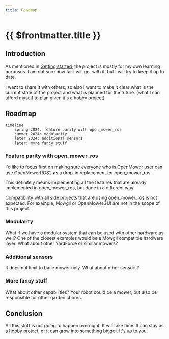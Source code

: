 ```yaml
---
title: Roadmap
---
```

# {{ $frontmatter.title }}

## Introduction

As mentioned in [Getting started](getting-started.md), the project is mostly for my own learning purposes. I am not sure how far I will get with it, but I will try to keep it up to date.

I want to share it with others, so also I want to make it clear what is the current state of the project and what is planned for the future. (what I can afford myself to plan given it's a hobby project)

## Roadmap

```mermaid
timeline
    spring 2024: feature parity with open_mower_ros
    summer 2024: modularity
    later 2024: additional sensors
    later: more fancy stuff
```

### Feature parity with open_mower_ros

I'd like to focus first on making sure everyone who is OpenMower user can use OpenMowerROS2 as a drop-in replacement for open_mower_ros.

This definitely means implementing all the features that are already implemented in open_mower_ros, but done in a different way.

Compatibility with all side projects that are using open_mower_ros is not expected. For example, Mowgli or OpenMowerGUI are not in the scope of this project.

### Modularity

What if we have a modular system that can be used with other hardware as well?
One of the closest examples would be a Mowgli compatible hardware layer. What about other YardForce or similar mowers?

### Additional sensors

It does not limit to base mower only. What about other sensors?

### More fancy stuff
What about other capabilities? Your robot could be a mower, but also be responsible for other garden chores.


## Conclusion

All this stuff is not going to happen overnight. It will take time. It can stay as a hobby project, or it can grow into something bigger. [It's up to you](contributing).